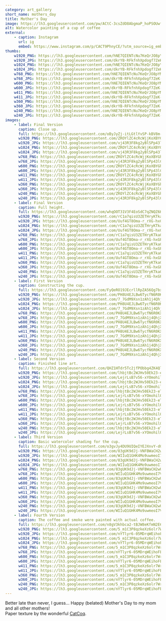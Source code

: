 ```yaml
---
category: art_gallery
short_name: mothers_day
title: Mother's Day
image: https://lh3.googleusercontent.com/pw/ACtC-3csZdO8AbgmaP_hoPSOUwfRjMD-jF3jEzm30_E7EtxNWgMmrVGgaH6kCZMtn2feQ2PYnnL-O0X-mfu4NvB7EUyY9rvh95SFp6w_At6LtDn87GxRw-aTI31ZYqrk_2huDfVXxiycjCikw7AlVzXlAmPM=w1200-h630-no?authuser=0
alt: Watercolor painting of a cup of coffee
external:
    - caption: Instagram
      url: ig
      embed: https://www.instagram.com/p/CACT9PhnyCE/?utm_source=ig_embed&amp;utm_campaign=loading
thumbs:
    w1920_PNG: https://lh3.googleusercontent.com/hNE7QIENTcNu7KeQrJO8pYMEapewzFrhpuHQDwFAbz_qrD9sBzN3tN9eN-f3VmxjdNvQ-GwSf4Wr0sxdOmRTVPo6eS1U6Kijwfs4Sfme1P40WH7Ndyyr2M7fAcVAfQKlh306Dwvqyw=w355
    w1920_JPG: https://lh3.googleusercontent.com/dkrYB-RFkfnhXpdogf7ZeK-frhftY_Qrui1ABeoPOlIZhxYiR7_D_-mrj22Hc3374LwLozxx96Iu8NgbIJyC93y0ZdYHdr8mGuJACoCJZczhtIUSxbFebeNc3lex8P1XUb4IOkcCmw=w355
    w1024_PNG: https://lh3.googleusercontent.com/hNE7QIENTcNu7KeQrJO8pYMEapewzFrhpuHQDwFAbz_qrD9sBzN3tN9eN-f3VmxjdNvQ-GwSf4Wr0sxdOmRTVPo6eS1U6Kijwfs4Sfme1P40WH7Ndyyr2M7fAcVAfQKlh306Dwvqyw=w284
    w1024_JPG: https://lh3.googleusercontent.com/dkrYB-RFkfnhXpdogf7ZeK-frhftY_Qrui1ABeoPOlIZhxYiR7_D_-mrj22Hc3374LwLozxx96Iu8NgbIJyC93y0ZdYHdr8mGuJACoCJZczhtIUSxbFebeNc3lex8P1XUb4IOkcCmw=w284
    w768_PNG: https://lh3.googleusercontent.com/hNE7QIENTcNu7KeQrJO8pYMEapewzFrhpuHQDwFAbz_qrD9sBzN3tN9eN-f3VmxjdNvQ-GwSf4Wr0sxdOmRTVPo6eS1U6Kijwfs4Sfme1P40WH7Ndyyr2M7fAcVAfQKlh306Dwvqyw=w213
    w768_JPG: https://lh3.googleusercontent.com/dkrYB-RFkfnhXpdogf7ZeK-frhftY_Qrui1ABeoPOlIZhxYiR7_D_-mrj22Hc3374LwLozxx96Iu8NgbIJyC93y0ZdYHdr8mGuJACoCJZczhtIUSxbFebeNc3lex8P1XUb4IOkcCmw=w213
    w600_PNG: https://lh3.googleusercontent.com/hNE7QIENTcNu7KeQrJO8pYMEapewzFrhpuHQDwFAbz_qrD9sBzN3tN9eN-f3VmxjdNvQ-GwSf4Wr0sxdOmRTVPo6eS1U6Kijwfs4Sfme1P40WH7Ndyyr2M7fAcVAfQKlh306Dwvqyw=w166
    w600_JPG: https://lh3.googleusercontent.com/dkrYB-RFkfnhXpdogf7ZeK-frhftY_Qrui1ABeoPOlIZhxYiR7_D_-mrj22Hc3374LwLozxx96Iu8NgbIJyC93y0ZdYHdr8mGuJACoCJZczhtIUSxbFebeNc3lex8P1XUb4IOkcCmw=w166
    w411_PNG: https://lh3.googleusercontent.com/hNE7QIENTcNu7KeQrJO8pYMEapewzFrhpuHQDwFAbz_qrD9sBzN3tN9eN-f3VmxjdNvQ-GwSf4Wr0sxdOmRTVPo6eS1U6Kijwfs4Sfme1P40WH7Ndyyr2M7fAcVAfQKlh306Dwvqyw=w114
    w411_JPG: https://lh3.googleusercontent.com/dkrYB-RFkfnhXpdogf7ZeK-frhftY_Qrui1ABeoPOlIZhxYiR7_D_-mrj22Hc3374LwLozxx96Iu8NgbIJyC93y0ZdYHdr8mGuJACoCJZczhtIUSxbFebeNc3lex8P1XUb4IOkcCmw=w114
    w360_PNG: https://lh3.googleusercontent.com/hNE7QIENTcNu7KeQrJO8pYMEapewzFrhpuHQDwFAbz_qrD9sBzN3tN9eN-f3VmxjdNvQ-GwSf4Wr0sxdOmRTVPo6eS1U6Kijwfs4Sfme1P40WH7Ndyyr2M7fAcVAfQKlh306Dwvqyw=w100
    w360_JPG: https://lh3.googleusercontent.com/dkrYB-RFkfnhXpdogf7ZeK-frhftY_Qrui1ABeoPOlIZhxYiR7_D_-mrj22Hc3374LwLozxx96Iu8NgbIJyC93y0ZdYHdr8mGuJACoCJZczhtIUSxbFebeNc3lex8P1XUb4IOkcCmw=w100
    w240_PNG: https://lh3.googleusercontent.com/hNE7QIENTcNu7KeQrJO8pYMEapewzFrhpuHQDwFAbz_qrD9sBzN3tN9eN-f3VmxjdNvQ-GwSf4Wr0sxdOmRTVPo6eS1U6Kijwfs4Sfme1P40WH7Ndyyr2M7fAcVAfQKlh306Dwvqyw=w66
    w240_JPG: https://lh3.googleusercontent.com/dkrYB-RFkfnhXpdogf7ZeK-frhftY_Qrui1ABeoPOlIZhxYiR7_D_-mrj22Hc3374LwLozxx96Iu8NgbIJyC93y0ZdYHdr8mGuJACoCJZczhtIUSxbFebeNc3lex8P1XUb4IOkcCmw=w66
images:
    - label: Final Version
      caption: Close up.
      full: https://lh3.googleusercontent.com/oByJyZj-itLGtlYvSP-kBV8m-0Y65ponzeMIKy57JafWe0A0Xy9pPyWFG73RxUYKlJmdeOcr-EKSKsQBapIBDA1_CQiDQ4V1SqRj-Hyo0btYgIUWefFHtoHbqq8Mu4kdt283NwmEUA=w1080-h1080
      w1920_PNG: https://lh3.googleusercontent.com/ZROYlZC4cRcWjjKoXBYGhAd6niMsInWbw6AWS_bQqBw4qEvwOXMDA5AYfjcdvbfzXPdQ5vXtLrCAKeXnwmGomybuzC2ieSaTQiItRsqMCuyJqMsREi-17prO_d3xlCo-0UVrvbC8NA=w850
      w1920_JPG: https://lh3.googleusercontent.com/vj43R3F8kg2yBlSPp43lCuEbJuQfftr-Z1Ogw5gvKmJ_wGsMOflcPkVB3yw4TKKNKLGv1bDRFDuXb7Qp-FVaJqFXOCqeZqoUsjBWVP9V-rkh-VnJnv1Z3mWNJkRMij_6Y4RQuzG1og=w850
      w1024_PNG: https://lh3.googleusercontent.com/ZROYlZC4cRcWjjKoXBYGhAd6niMsInWbw6AWS_bQqBw4qEvwOXMDA5AYfjcdvbfzXPdQ5vXtLrCAKeXnwmGomybuzC2ieSaTQiItRsqMCuyJqMsREi-17prO_d3xlCo-0UVrvbC8NA=w711
      w1024_JPG: https://lh3.googleusercontent.com/vj43R3F8kg2yBlSPp43lCuEbJuQfftr-Z1Ogw5gvKmJ_wGsMOflcPkVB3yw4TKKNKLGv1bDRFDuXb7Qp-FVaJqFXOCqeZqoUsjBWVP9V-rkh-VnJnv1Z3mWNJkRMij_6Y4RQuzG1og=w711
      w768_PNG: https://lh3.googleusercontent.com/ZROYlZC4cRcWjjKoXBYGhAd6niMsInWbw6AWS_bQqBw4qEvwOXMDA5AYfjcdvbfzXPdQ5vXtLrCAKeXnwmGomybuzC2ieSaTQiItRsqMCuyJqMsREi-17prO_d3xlCo-0UVrvbC8NA=w533
      w768_JPG: https://lh3.googleusercontent.com/vj43R3F8kg2yBlSPp43lCuEbJuQfftr-Z1Ogw5gvKmJ_wGsMOflcPkVB3yw4TKKNKLGv1bDRFDuXb7Qp-FVaJqFXOCqeZqoUsjBWVP9V-rkh-VnJnv1Z3mWNJkRMij_6Y4RQuzG1og=w533
      w600_PNG: https://lh3.googleusercontent.com/ZROYlZC4cRcWjjKoXBYGhAd6niMsInWbw6AWS_bQqBw4qEvwOXMDA5AYfjcdvbfzXPdQ5vXtLrCAKeXnwmGomybuzC2ieSaTQiItRsqMCuyJqMsREi-17prO_d3xlCo-0UVrvbC8NA=w416
      w600_JPG: https://lh3.googleusercontent.com/vj43R3F8kg2yBlSPp43lCuEbJuQfftr-Z1Ogw5gvKmJ_wGsMOflcPkVB3yw4TKKNKLGv1bDRFDuXb7Qp-FVaJqFXOCqeZqoUsjBWVP9V-rkh-VnJnv1Z3mWNJkRMij_6Y4RQuzG1og=w416
      w411_PNG: https://lh3.googleusercontent.com/ZROYlZC4cRcWjjKoXBYGhAd6niMsInWbw6AWS_bQqBw4qEvwOXMDA5AYfjcdvbfzXPdQ5vXtLrCAKeXnwmGomybuzC2ieSaTQiItRsqMCuyJqMsREi-17prO_d3xlCo-0UVrvbC8NA=w285
      w411_JPG: https://lh3.googleusercontent.com/vj43R3F8kg2yBlSPp43lCuEbJuQfftr-Z1Ogw5gvKmJ_wGsMOflcPkVB3yw4TKKNKLGv1bDRFDuXb7Qp-FVaJqFXOCqeZqoUsjBWVP9V-rkh-VnJnv1Z3mWNJkRMij_6Y4RQuzG1og=w285
      w360_PNG: https://lh3.googleusercontent.com/ZROYlZC4cRcWjjKoXBYGhAd6niMsInWbw6AWS_bQqBw4qEvwOXMDA5AYfjcdvbfzXPdQ5vXtLrCAKeXnwmGomybuzC2ieSaTQiItRsqMCuyJqMsREi-17prO_d3xlCo-0UVrvbC8NA=w250
      w360_JPG: https://lh3.googleusercontent.com/vj43R3F8kg2yBlSPp43lCuEbJuQfftr-Z1Ogw5gvKmJ_wGsMOflcPkVB3yw4TKKNKLGv1bDRFDuXb7Qp-FVaJqFXOCqeZqoUsjBWVP9V-rkh-VnJnv1Z3mWNJkRMij_6Y4RQuzG1og=w250
      w240_PNG: https://lh3.googleusercontent.com/ZROYlZC4cRcWjjKoXBYGhAd6niMsInWbw6AWS_bQqBw4qEvwOXMDA5AYfjcdvbfzXPdQ5vXtLrCAKeXnwmGomybuzC2ieSaTQiItRsqMCuyJqMsREi-17prO_d3xlCo-0UVrvbC8NA=w166
      w240_JPG: https://lh3.googleusercontent.com/vj43R3F8kg2yBlSPp43lCuEbJuQfftr-Z1Ogw5gvKmJ_wGsMOflcPkVB3yw4TKKNKLGv1bDRFDuXb7Qp-FVaJqFXOCqeZqoUsjBWVP9V-rkh-VnJnv1Z3mWNJkRMij_6Y4RQuzG1og=w166
    - label: Final Version
      caption: Full height.
      full: https://lh3.googleusercontent.com/whqOOT31V3F4EoSdC7qZNQZ6HsBlS2WYaIYPoAdSTFczKOGoq8HRnKA3qRyaH8-NNYLRBNYiO55P5PYTSGCptcwHeC9fT94NRBXUnuCAXXswCQZm47_8eU70a_0yqiOhoGEQ_bS07A=w1080-h1080
      w1920_PNG: https://lh3.googleusercontent.com/rC1a7qisU3ZETHryKTka0JG5y63Buoz7u0pGm4aubfmA4_TUHNQxf3LGoImFrHfiWkWsborSc3CGW7YeGMyiPHxEbUfh3rAnU-V-cUpBrCvb-44YCSnTimgmIOVnJC-BfOVzsUVgJQ=w850
      w1920_JPG: https://lh3.googleusercontent.com/Uuf4GT8Oma-r_rXG-hxGPUe4jJeY_q62qPTZAC1CQyvwj7MMIVcSqADV1-PWilIKrKhgtTbMezcaEEZshhT9Kb-RvRr05zvwnbez4CiXopCpYg9Z3ZzUwE6wHTPwLpSMcSqiW4KgNw=w850
      w1024_PNG: https://lh3.googleusercontent.com/rC1a7qisU3ZETHryKTka0JG5y63Buoz7u0pGm4aubfmA4_TUHNQxf3LGoImFrHfiWkWsborSc3CGW7YeGMyiPHxEbUfh3rAnU-V-cUpBrCvb-44YCSnTimgmIOVnJC-BfOVzsUVgJQ=w711
      w1024_JPG: https://lh3.googleusercontent.com/Uuf4GT8Oma-r_rXG-hxGPUe4jJeY_q62qPTZAC1CQyvwj7MMIVcSqADV1-PWilIKrKhgtTbMezcaEEZshhT9Kb-RvRr05zvwnbez4CiXopCpYg9Z3ZzUwE6wHTPwLpSMcSqiW4KgNw=w711
      w768_PNG: https://lh3.googleusercontent.com/rC1a7qisU3ZETHryKTka0JG5y63Buoz7u0pGm4aubfmA4_TUHNQxf3LGoImFrHfiWkWsborSc3CGW7YeGMyiPHxEbUfh3rAnU-V-cUpBrCvb-44YCSnTimgmIOVnJC-BfOVzsUVgJQ=w533
      w768_JPG: https://lh3.googleusercontent.com/Uuf4GT8Oma-r_rXG-hxGPUe4jJeY_q62qPTZAC1CQyvwj7MMIVcSqADV1-PWilIKrKhgtTbMezcaEEZshhT9Kb-RvRr05zvwnbez4CiXopCpYg9Z3ZzUwE6wHTPwLpSMcSqiW4KgNw=w533
      w600_PNG: https://lh3.googleusercontent.com/rC1a7qisU3ZETHryKTka0JG5y63Buoz7u0pGm4aubfmA4_TUHNQxf3LGoImFrHfiWkWsborSc3CGW7YeGMyiPHxEbUfh3rAnU-V-cUpBrCvb-44YCSnTimgmIOVnJC-BfOVzsUVgJQ=w416
      w600_JPG: https://lh3.googleusercontent.com/Uuf4GT8Oma-r_rXG-hxGPUe4jJeY_q62qPTZAC1CQyvwj7MMIVcSqADV1-PWilIKrKhgtTbMezcaEEZshhT9Kb-RvRr05zvwnbez4CiXopCpYg9Z3ZzUwE6wHTPwLpSMcSqiW4KgNw=w416
      w411_PNG: https://lh3.googleusercontent.com/rC1a7qisU3ZETHryKTka0JG5y63Buoz7u0pGm4aubfmA4_TUHNQxf3LGoImFrHfiWkWsborSc3CGW7YeGMyiPHxEbUfh3rAnU-V-cUpBrCvb-44YCSnTimgmIOVnJC-BfOVzsUVgJQ=w285
      w411_JPG: https://lh3.googleusercontent.com/Uuf4GT8Oma-r_rXG-hxGPUe4jJeY_q62qPTZAC1CQyvwj7MMIVcSqADV1-PWilIKrKhgtTbMezcaEEZshhT9Kb-RvRr05zvwnbez4CiXopCpYg9Z3ZzUwE6wHTPwLpSMcSqiW4KgNw=w285
      w360_PNG: https://lh3.googleusercontent.com/rC1a7qisU3ZETHryKTka0JG5y63Buoz7u0pGm4aubfmA4_TUHNQxf3LGoImFrHfiWkWsborSc3CGW7YeGMyiPHxEbUfh3rAnU-V-cUpBrCvb-44YCSnTimgmIOVnJC-BfOVzsUVgJQ=w250
      w360_JPG: https://lh3.googleusercontent.com/Uuf4GT8Oma-r_rXG-hxGPUe4jJeY_q62qPTZAC1CQyvwj7MMIVcSqADV1-PWilIKrKhgtTbMezcaEEZshhT9Kb-RvRr05zvwnbez4CiXopCpYg9Z3ZzUwE6wHTPwLpSMcSqiW4KgNw=w250
      w240_PNG: https://lh3.googleusercontent.com/rC1a7qisU3ZETHryKTka0JG5y63Buoz7u0pGm4aubfmA4_TUHNQxf3LGoImFrHfiWkWsborSc3CGW7YeGMyiPHxEbUfh3rAnU-V-cUpBrCvb-44YCSnTimgmIOVnJC-BfOVzsUVgJQ=w166
      w240_JPG: https://lh3.googleusercontent.com/Uuf4GT8Oma-r_rXG-hxGPUe4jJeY_q62qPTZAC1CQyvwj7MMIVcSqADV1-PWilIKrKhgtTbMezcaEEZshhT9Kb-RvRr05zvwnbez4CiXopCpYg9Z3ZzUwE6wHTPwLpSMcSqiW4KgNw=w166
    - label: First Version
      caption: Constructing the cup.
      full: https://lh3.googleusercontent.com/FyQeRO19JEcrllRpZA56Qg7bxShcYukFUEaHFWjbj3Ahi7fgaglsKSWnTWud6IzD0BRS29l4AAs8GPYjuLF7d9_KCsD7zsAm6pWhGjaTXf1G76x-6TmlxIMgKZKWgCe85ac5bobE_A=w1080-h1080
      w1920_PNG: https://lh3.googleusercontent.com/PH8U4EJLBw6TycfN6R0KX0bB6uuweK6yrzNtZiu_ebSPcHEEKhzqXatjUJ0lwIhHphJpOFQt0PmzGo96gigaiU91SZJ62DISj_44_WhajPPZRSWcUZniVkGi5lC9nSQPnNT9ZbeOmQ=w850
      w1920_JPG: https://lh3.googleusercontent.com/7_7GdM9Xsn1zAh1j4QhjX_ck3tEMu2JM3HkAqimAtsKmnkJNEjTILlg6dnbaqMTFaEIv9UTOpuZzvClhFBW-6weOXWbSFKJ9OENb1AaMWnpt3jUqHMY616hZmXrH4ksPigB15KWnaw=w850
      w1024_PNG: https://lh3.googleusercontent.com/PH8U4EJLBw6TycfN6R0KX0bB6uuweK6yrzNtZiu_ebSPcHEEKhzqXatjUJ0lwIhHphJpOFQt0PmzGo96gigaiU91SZJ62DISj_44_WhajPPZRSWcUZniVkGi5lC9nSQPnNT9ZbeOmQ=w711
      w1024_JPG: https://lh3.googleusercontent.com/7_7GdM9Xsn1zAh1j4QhjX_ck3tEMu2JM3HkAqimAtsKmnkJNEjTILlg6dnbaqMTFaEIv9UTOpuZzvClhFBW-6weOXWbSFKJ9OENb1AaMWnpt3jUqHMY616hZmXrH4ksPigB15KWnaw=w711
      w768_PNG: https://lh3.googleusercontent.com/PH8U4EJLBw6TycfN6R0KX0bB6uuweK6yrzNtZiu_ebSPcHEEKhzqXatjUJ0lwIhHphJpOFQt0PmzGo96gigaiU91SZJ62DISj_44_WhajPPZRSWcUZniVkGi5lC9nSQPnNT9ZbeOmQ=w533
      w768_JPG: https://lh3.googleusercontent.com/7_7GdM9Xsn1zAh1j4QhjX_ck3tEMu2JM3HkAqimAtsKmnkJNEjTILlg6dnbaqMTFaEIv9UTOpuZzvClhFBW-6weOXWbSFKJ9OENb1AaMWnpt3jUqHMY616hZmXrH4ksPigB15KWnaw=w533
      w600_PNG: https://lh3.googleusercontent.com/PH8U4EJLBw6TycfN6R0KX0bB6uuweK6yrzNtZiu_ebSPcHEEKhzqXatjUJ0lwIhHphJpOFQt0PmzGo96gigaiU91SZJ62DISj_44_WhajPPZRSWcUZniVkGi5lC9nSQPnNT9ZbeOmQ=w416
      w600_JPG: https://lh3.googleusercontent.com/7_7GdM9Xsn1zAh1j4QhjX_ck3tEMu2JM3HkAqimAtsKmnkJNEjTILlg6dnbaqMTFaEIv9UTOpuZzvClhFBW-6weOXWbSFKJ9OENb1AaMWnpt3jUqHMY616hZmXrH4ksPigB15KWnaw=w416
      w411_PNG: https://lh3.googleusercontent.com/PH8U4EJLBw6TycfN6R0KX0bB6uuweK6yrzNtZiu_ebSPcHEEKhzqXatjUJ0lwIhHphJpOFQt0PmzGo96gigaiU91SZJ62DISj_44_WhajPPZRSWcUZniVkGi5lC9nSQPnNT9ZbeOmQ=w285
      w411_JPG: https://lh3.googleusercontent.com/7_7GdM9Xsn1zAh1j4QhjX_ck3tEMu2JM3HkAqimAtsKmnkJNEjTILlg6dnbaqMTFaEIv9UTOpuZzvClhFBW-6weOXWbSFKJ9OENb1AaMWnpt3jUqHMY616hZmXrH4ksPigB15KWnaw=w285
      w360_PNG: https://lh3.googleusercontent.com/PH8U4EJLBw6TycfN6R0KX0bB6uuweK6yrzNtZiu_ebSPcHEEKhzqXatjUJ0lwIhHphJpOFQt0PmzGo96gigaiU91SZJ62DISj_44_WhajPPZRSWcUZniVkGi5lC9nSQPnNT9ZbeOmQ=w250
      w360_JPG: https://lh3.googleusercontent.com/7_7GdM9Xsn1zAh1j4QhjX_ck3tEMu2JM3HkAqimAtsKmnkJNEjTILlg6dnbaqMTFaEIv9UTOpuZzvClhFBW-6weOXWbSFKJ9OENb1AaMWnpt3jUqHMY616hZmXrH4ksPigB15KWnaw=w250
      w240_PNG: https://lh3.googleusercontent.com/PH8U4EJLBw6TycfN6R0KX0bB6uuweK6yrzNtZiu_ebSPcHEEKhzqXatjUJ0lwIhHphJpOFQt0PmzGo96gigaiU91SZJ62DISj_44_WhajPPZRSWcUZniVkGi5lC9nSQPnNT9ZbeOmQ=w166
      w240_JPG: https://lh3.googleusercontent.com/7_7GdM9Xsn1zAh1j4QhjX_ck3tEMu2JM3HkAqimAtsKmnkJNEjTILlg6dnbaqMTFaEIv9UTOpuZzvClhFBW-6weOXWbSFKJ9OENb1AaMWnpt3jUqHMY616hZmXrH4ksPigB15KWnaw=w166
    - label: Second Version
      caption: Finished line art.
      full: https://lh3.googleusercontent.com/QHZ1HTdr5Tc2jfPObbg4ZK4QlLTv7N0-8LikYv7qmeAJNnitPt9gaDKBGaPUiXThpWUGNsRF66F2m60EBtLi13ek5Vqc_OKccUlXmEcOG0bd3dWeGxr7Ch2zaoLXiXKvUD7ZVPRj2w=w1080-h1080
      w1920_PNG: https://lh3.googleusercontent.com/lhbjtBc2WJHv50Ek23-eTUYmTahR6CXbg6up4aJejWKlbwxozVsz-uzZDQpurEzpVlI3QhbDWEZRd-V-wzLVUtFcdYQKQE_gKo47DU9EzTUe7v4TZuJZGR_oj9HVGPQbTb75ePABJA=w850
      w1920_JPG: https://lh3.googleusercontent.com/LejrLsB7v56-xYOmohilQngNaOzGHZ-X1VJwWVrhxXIWZb96IyhmWWqYD-UaqB_Z_5MzvlVM78ZOukMmwdje68cmOAbSSEz1_GOqFgB_5gbmYv8See0sHbNdNu_Oms2MuVkWOfKULw=w850
      w1024_PNG: https://lh3.googleusercontent.com/lhbjtBc2WJHv50Ek23-eTUYmTahR6CXbg6up4aJejWKlbwxozVsz-uzZDQpurEzpVlI3QhbDWEZRd-V-wzLVUtFcdYQKQE_gKo47DU9EzTUe7v4TZuJZGR_oj9HVGPQbTb75ePABJA=w711
      w1024_JPG: https://lh3.googleusercontent.com/LejrLsB7v56-xYOmohilQngNaOzGHZ-X1VJwWVrhxXIWZb96IyhmWWqYD-UaqB_Z_5MzvlVM78ZOukMmwdje68cmOAbSSEz1_GOqFgB_5gbmYv8See0sHbNdNu_Oms2MuVkWOfKULw=w711
      w768_PNG: https://lh3.googleusercontent.com/lhbjtBc2WJHv50Ek23-eTUYmTahR6CXbg6up4aJejWKlbwxozVsz-uzZDQpurEzpVlI3QhbDWEZRd-V-wzLVUtFcdYQKQE_gKo47DU9EzTUe7v4TZuJZGR_oj9HVGPQbTb75ePABJA=w533
      w768_JPG: https://lh3.googleusercontent.com/LejrLsB7v56-xYOmohilQngNaOzGHZ-X1VJwWVrhxXIWZb96IyhmWWqYD-UaqB_Z_5MzvlVM78ZOukMmwdje68cmOAbSSEz1_GOqFgB_5gbmYv8See0sHbNdNu_Oms2MuVkWOfKULw=w533
      w600_PNG: https://lh3.googleusercontent.com/lhbjtBc2WJHv50Ek23-eTUYmTahR6CXbg6up4aJejWKlbwxozVsz-uzZDQpurEzpVlI3QhbDWEZRd-V-wzLVUtFcdYQKQE_gKo47DU9EzTUe7v4TZuJZGR_oj9HVGPQbTb75ePABJA=w416
      w600_JPG: https://lh3.googleusercontent.com/LejrLsB7v56-xYOmohilQngNaOzGHZ-X1VJwWVrhxXIWZb96IyhmWWqYD-UaqB_Z_5MzvlVM78ZOukMmwdje68cmOAbSSEz1_GOqFgB_5gbmYv8See0sHbNdNu_Oms2MuVkWOfKULw=w416
      w411_PNG: https://lh3.googleusercontent.com/lhbjtBc2WJHv50Ek23-eTUYmTahR6CXbg6up4aJejWKlbwxozVsz-uzZDQpurEzpVlI3QhbDWEZRd-V-wzLVUtFcdYQKQE_gKo47DU9EzTUe7v4TZuJZGR_oj9HVGPQbTb75ePABJA=w285
      w411_JPG: https://lh3.googleusercontent.com/LejrLsB7v56-xYOmohilQngNaOzGHZ-X1VJwWVrhxXIWZb96IyhmWWqYD-UaqB_Z_5MzvlVM78ZOukMmwdje68cmOAbSSEz1_GOqFgB_5gbmYv8See0sHbNdNu_Oms2MuVkWOfKULw=w285
      w360_PNG: https://lh3.googleusercontent.com/lhbjtBc2WJHv50Ek23-eTUYmTahR6CXbg6up4aJejWKlbwxozVsz-uzZDQpurEzpVlI3QhbDWEZRd-V-wzLVUtFcdYQKQE_gKo47DU9EzTUe7v4TZuJZGR_oj9HVGPQbTb75ePABJA=w250
      w360_JPG: https://lh3.googleusercontent.com/LejrLsB7v56-xYOmohilQngNaOzGHZ-X1VJwWVrhxXIWZb96IyhmWWqYD-UaqB_Z_5MzvlVM78ZOukMmwdje68cmOAbSSEz1_GOqFgB_5gbmYv8See0sHbNdNu_Oms2MuVkWOfKULw=w250
      w240_PNG: https://lh3.googleusercontent.com/lhbjtBc2WJHv50Ek23-eTUYmTahR6CXbg6up4aJejWKlbwxozVsz-uzZDQpurEzpVlI3QhbDWEZRd-V-wzLVUtFcdYQKQE_gKo47DU9EzTUe7v4TZuJZGR_oj9HVGPQbTb75ePABJA=w166
      w240_JPG: https://lh3.googleusercontent.com/LejrLsB7v56-xYOmohilQngNaOzGHZ-X1VJwWVrhxXIWZb96IyhmWWqYD-UaqB_Z_5MzvlVM78ZOukMmwdje68cmOAbSSEz1_GOqFgB_5gbmYv8See0sHbNdNu_Oms2MuVkWOfKULw=w166
    - label: Third Version
      caption: Basic watercolor shading for the cup.
      full: https://lh3.googleusercontent.com/o3gvJy4DU9UIQeIYEJXnvY-d03mwWQa7tI34MeFhuiihCl-AdUjXXDzayycMqKvyESRZuaUbT6bzph5PuNh30HjN1izG47yD2TMayxni-g74eR7OzgUDn2qFJvzSlW2FcIqOHWsjQw=w1080-h1080
      w1920_PNG: https://lh3.googleusercontent.com/83gUK9dJj-VNFBWaCH2wUBveGRDgSrNpL2jyY0Dv8oOUGfEjsXtpo0YxvBte7OegnrtjualPB1tWEo74QGtC1XSrf15HesuW1erqKsjvQPh8oJqgf5D7peosYnqggYBwM8tBiIfJxg=w850
      w1920_JPG: https://lh3.googleusercontent.com/WIIuQ1GHK4Mo9uwmeoI7VLW8FP5DEvdW1nKLYWTETPkTxd7iH3wDddd2itQR0fV-2lBLr8fXnV4YTAIHugi50hiCBTIOr4u_M0kJuE-ulS9oIzajJUKCg70bQUiGxqNNWf4CPeXHfw=w850
      w1024_PNG: https://lh3.googleusercontent.com/83gUK9dJj-VNFBWaCH2wUBveGRDgSrNpL2jyY0Dv8oOUGfEjsXtpo0YxvBte7OegnrtjualPB1tWEo74QGtC1XSrf15HesuW1erqKsjvQPh8oJqgf5D7peosYnqggYBwM8tBiIfJxg=w711
      w1024_JPG: https://lh3.googleusercontent.com/WIIuQ1GHK4Mo9uwmeoI7VLW8FP5DEvdW1nKLYWTETPkTxd7iH3wDddd2itQR0fV-2lBLr8fXnV4YTAIHugi50hiCBTIOr4u_M0kJuE-ulS9oIzajJUKCg70bQUiGxqNNWf4CPeXHfw=w711
      w768_PNG: https://lh3.googleusercontent.com/83gUK9dJj-VNFBWaCH2wUBveGRDgSrNpL2jyY0Dv8oOUGfEjsXtpo0YxvBte7OegnrtjualPB1tWEo74QGtC1XSrf15HesuW1erqKsjvQPh8oJqgf5D7peosYnqggYBwM8tBiIfJxg=w533
      w768_JPG: https://lh3.googleusercontent.com/WIIuQ1GHK4Mo9uwmeoI7VLW8FP5DEvdW1nKLYWTETPkTxd7iH3wDddd2itQR0fV-2lBLr8fXnV4YTAIHugi50hiCBTIOr4u_M0kJuE-ulS9oIzajJUKCg70bQUiGxqNNWf4CPeXHfw=w533
      w600_PNG: https://lh3.googleusercontent.com/83gUK9dJj-VNFBWaCH2wUBveGRDgSrNpL2jyY0Dv8oOUGfEjsXtpo0YxvBte7OegnrtjualPB1tWEo74QGtC1XSrf15HesuW1erqKsjvQPh8oJqgf5D7peosYnqggYBwM8tBiIfJxg=w416
      w600_JPG: https://lh3.googleusercontent.com/WIIuQ1GHK4Mo9uwmeoI7VLW8FP5DEvdW1nKLYWTETPkTxd7iH3wDddd2itQR0fV-2lBLr8fXnV4YTAIHugi50hiCBTIOr4u_M0kJuE-ulS9oIzajJUKCg70bQUiGxqNNWf4CPeXHfw=w416
      w411_PNG: https://lh3.googleusercontent.com/83gUK9dJj-VNFBWaCH2wUBveGRDgSrNpL2jyY0Dv8oOUGfEjsXtpo0YxvBte7OegnrtjualPB1tWEo74QGtC1XSrf15HesuW1erqKsjvQPh8oJqgf5D7peosYnqggYBwM8tBiIfJxg=w285
      w411_JPG: https://lh3.googleusercontent.com/WIIuQ1GHK4Mo9uwmeoI7VLW8FP5DEvdW1nKLYWTETPkTxd7iH3wDddd2itQR0fV-2lBLr8fXnV4YTAIHugi50hiCBTIOr4u_M0kJuE-ulS9oIzajJUKCg70bQUiGxqNNWf4CPeXHfw=w285
      w360_PNG: https://lh3.googleusercontent.com/83gUK9dJj-VNFBWaCH2wUBveGRDgSrNpL2jyY0Dv8oOUGfEjsXtpo0YxvBte7OegnrtjualPB1tWEo74QGtC1XSrf15HesuW1erqKsjvQPh8oJqgf5D7peosYnqggYBwM8tBiIfJxg=w250
      w360_JPG: https://lh3.googleusercontent.com/WIIuQ1GHK4Mo9uwmeoI7VLW8FP5DEvdW1nKLYWTETPkTxd7iH3wDddd2itQR0fV-2lBLr8fXnV4YTAIHugi50hiCBTIOr4u_M0kJuE-ulS9oIzajJUKCg70bQUiGxqNNWf4CPeXHfw=w250
      w240_PNG: https://lh3.googleusercontent.com/83gUK9dJj-VNFBWaCH2wUBveGRDgSrNpL2jyY0Dv8oOUGfEjsXtpo0YxvBte7OegnrtjualPB1tWEo74QGtC1XSrf15HesuW1erqKsjvQPh8oJqgf5D7peosYnqggYBwM8tBiIfJxg=w166
      w240_JPG: https://lh3.googleusercontent.com/WIIuQ1GHK4Mo9uwmeoI7VLW8FP5DEvdW1nKLYWTETPkTxd7iH3wDddd2itQR0fV-2lBLr8fXnV4YTAIHugi50hiCBTIOr4u_M0kJuE-ulS9oIzajJUKCg70bQUiGxqNNWf4CPeXHfw=w166
    - label: Fourth Version
      caption: The coffee and smoke were painted with actual coffee.
      full: https://lh3.googleusercontent.com/n8gV3khbca2-tBJW8eKfmN2E611sQgu-UoxoqVhQkDyXkwxma82vI3ctNKg5atnzY84oI-iELrt5Tll-N1_v0BBoZIZpdauC00WgEG8VhDIcRmUWMdDgTUrODav6pJ6oIA2xziXq4g=w1080-h1080
      w1920_PNG: https://lh3.googleusercontent.com/5_m1C3P8qzkeXz6olr7Wr3lXh6eFgTU33CpvLkUXsAD6aHeyKzDZmJrDdlRVqa6rAKU1Uor25mEJuEvvkPZKo_Bmbvengmw6Ljcj2UuKgzrJqp1aieCBG6Oqry_nFY6plYp5cueoOA=w850
      w1920_JPG: https://lh3.googleusercontent.com/nYTlyr6-05MDrqWEihoFE55J4SBPIuWCJhDRi1kj5JPcP4EBilqDEWNJSVewmFNAcWuhUJbP9yl8gN39sYuWODQNj1YPH9P0VyU3uLrjah-p0jiihRJDoRiMnLfmBc7zfs_VUuWEZQ=w850
      w1024_PNG: https://lh3.googleusercontent.com/5_m1C3P8qzkeXz6olr7Wr3lXh6eFgTU33CpvLkUXsAD6aHeyKzDZmJrDdlRVqa6rAKU1Uor25mEJuEvvkPZKo_Bmbvengmw6Ljcj2UuKgzrJqp1aieCBG6Oqry_nFY6plYp5cueoOA=w711
      w1024_JPG: https://lh3.googleusercontent.com/nYTlyr6-05MDrqWEihoFE55J4SBPIuWCJhDRi1kj5JPcP4EBilqDEWNJSVewmFNAcWuhUJbP9yl8gN39sYuWODQNj1YPH9P0VyU3uLrjah-p0jiihRJDoRiMnLfmBc7zfs_VUuWEZQ=w711
      w768_PNG: https://lh3.googleusercontent.com/5_m1C3P8qzkeXz6olr7Wr3lXh6eFgTU33CpvLkUXsAD6aHeyKzDZmJrDdlRVqa6rAKU1Uor25mEJuEvvkPZKo_Bmbvengmw6Ljcj2UuKgzrJqp1aieCBG6Oqry_nFY6plYp5cueoOA=w533
      w768_JPG: https://lh3.googleusercontent.com/nYTlyr6-05MDrqWEihoFE55J4SBPIuWCJhDRi1kj5JPcP4EBilqDEWNJSVewmFNAcWuhUJbP9yl8gN39sYuWODQNj1YPH9P0VyU3uLrjah-p0jiihRJDoRiMnLfmBc7zfs_VUuWEZQ=w533
      w600_PNG: https://lh3.googleusercontent.com/5_m1C3P8qzkeXz6olr7Wr3lXh6eFgTU33CpvLkUXsAD6aHeyKzDZmJrDdlRVqa6rAKU1Uor25mEJuEvvkPZKo_Bmbvengmw6Ljcj2UuKgzrJqp1aieCBG6Oqry_nFY6plYp5cueoOA=w416
      w600_JPG: https://lh3.googleusercontent.com/nYTlyr6-05MDrqWEihoFE55J4SBPIuWCJhDRi1kj5JPcP4EBilqDEWNJSVewmFNAcWuhUJbP9yl8gN39sYuWODQNj1YPH9P0VyU3uLrjah-p0jiihRJDoRiMnLfmBc7zfs_VUuWEZQ=w416
      w411_PNG: https://lh3.googleusercontent.com/5_m1C3P8qzkeXz6olr7Wr3lXh6eFgTU33CpvLkUXsAD6aHeyKzDZmJrDdlRVqa6rAKU1Uor25mEJuEvvkPZKo_Bmbvengmw6Ljcj2UuKgzrJqp1aieCBG6Oqry_nFY6plYp5cueoOA=w285
      w411_JPG: https://lh3.googleusercontent.com/nYTlyr6-05MDrqWEihoFE55J4SBPIuWCJhDRi1kj5JPcP4EBilqDEWNJSVewmFNAcWuhUJbP9yl8gN39sYuWODQNj1YPH9P0VyU3uLrjah-p0jiihRJDoRiMnLfmBc7zfs_VUuWEZQ=w285
      w360_PNG: https://lh3.googleusercontent.com/5_m1C3P8qzkeXz6olr7Wr3lXh6eFgTU33CpvLkUXsAD6aHeyKzDZmJrDdlRVqa6rAKU1Uor25mEJuEvvkPZKo_Bmbvengmw6Ljcj2UuKgzrJqp1aieCBG6Oqry_nFY6plYp5cueoOA=w250
      w360_JPG: https://lh3.googleusercontent.com/nYTlyr6-05MDrqWEihoFE55J4SBPIuWCJhDRi1kj5JPcP4EBilqDEWNJSVewmFNAcWuhUJbP9yl8gN39sYuWODQNj1YPH9P0VyU3uLrjah-p0jiihRJDoRiMnLfmBc7zfs_VUuWEZQ=w250
      w240_PNG: https://lh3.googleusercontent.com/5_m1C3P8qzkeXz6olr7Wr3lXh6eFgTU33CpvLkUXsAD6aHeyKzDZmJrDdlRVqa6rAKU1Uor25mEJuEvvkPZKo_Bmbvengmw6Ljcj2UuKgzrJqp1aieCBG6Oqry_nFY6plYp5cueoOA=w166
      w240_JPG: https://lh3.googleusercontent.com/nYTlyr6-05MDrqWEihoFE55J4SBPIuWCJhDRi1kj5JPcP4EBilqDEWNJSVewmFNAcWuhUJbP9yl8gN39sYuWODQNj1YPH9P0VyU3uLrjah-p0jiihRJDoRiMnLfmBc7zfs_VUuWEZQ=w166
---
```


Better late than never, I guess... Happy (belated) Mother's Day to my mom and all other mothers!  
Paper texture by the wonderful [CatCoq](https://www.instagram.com/catcoq/).
